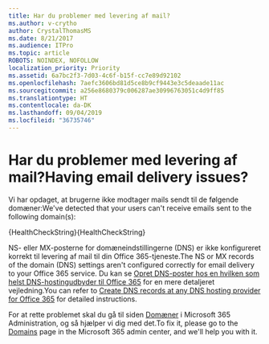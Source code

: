 ```yaml
---
title: Har du problemer med levering af mail?
ms.author: v-crytho
author: CrystalThomasMS
ms.date: 8/21/2017
ms.audience: ITPro
ms.topic: article
ROBOTS: NOINDEX, NOFOLLOW
localization_priority: Priority
ms.assetid: 6a7bc2f3-7d03-4c6f-b15f-cc7e89d92102
ms.openlocfilehash: 7aefc3606bd81d5ce8b9cf9443e3c5deaade11ac
ms.sourcegitcommit: a256e8680379c006287ae30996763051c4d9ff85
ms.translationtype: HT
ms.contentlocale: da-DK
ms.lasthandoff: 09/04/2019
ms.locfileid: "36735746"
---
```

# <a name="having-email-delivery-issues"></a><span data-ttu-id="f4a53-102">Har du problemer med levering af mail?</span><span class="sxs-lookup"><span data-stu-id="f4a53-102">Having email delivery issues?</span></span>

<span data-ttu-id="f4a53-103">Vi har opdaget, at brugerne ikke modtager mails sendt til de følgende domæner:</span><span class="sxs-lookup"><span data-stu-id="f4a53-103">We've detected that your users can't receive emails sent to the following domain(s):</span></span>
  
<span data-ttu-id="f4a53-104">{HealthCheckString}</span><span class="sxs-lookup"><span data-stu-id="f4a53-104">{HealthCheckString}</span></span>
  
<span data-ttu-id="f4a53-105">NS- eller MX-posterne for domæneindstillingerne (DNS) er ikke konfigureret korrekt til levering af mail til din Office 365-tjeneste.</span><span class="sxs-lookup"><span data-stu-id="f4a53-105">The NS or MX records of the domain (DNS) settings aren't configured correctly for email delivery to your Office 365 service.</span></span> <span data-ttu-id="f4a53-106">Du kan se [Opret DNS-poster hos en hvilken som helst DNS-hostingudbyder til Office 365](https://docs.microsoft.com/office365/admin/get-help-with-domains/create-dns-records-at-any-dns-hosting-provider) for en mere detaljeret vejledning.</span><span class="sxs-lookup"><span data-stu-id="f4a53-106">You can refer to [Create DNS records at any DNS hosting provider for Office 365](https://docs.microsoft.com/office365/admin/get-help-with-domains/create-dns-records-at-any-dns-hosting-provider) for detailed instructions.</span></span> 
  
<span data-ttu-id="f4a53-107">For at rette problemet skal du gå til siden [Domæner](https://admin.microsoft.com/adminportal/home#/Domains) i Microsoft 365 Administration, og så hjælper vi dig med det.</span><span class="sxs-lookup"><span data-stu-id="f4a53-107">To fix it, please go to the [Domains](https://admin.microsoft.com/adminportal/home#/Domains) page in the Microsoft 365 admin center, and we'll help you with it.</span></span> 



